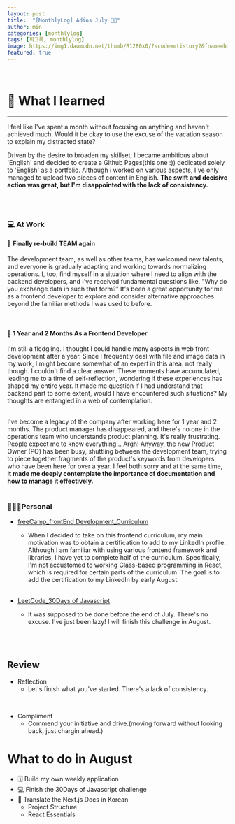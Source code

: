 ```yaml
---
layout: post
title:  "[MonthlyLog] Adios July 👋🏻"
author: min
categories: [monthlylog]
tags: [회고록, monthlylog]
image: https://img1.daumcdn.net/thumb/R1280x0/?scode=mtistory2&fname=https%3A%2F%2Fblog.kakaocdn.net%2Fdn%2FMikno%2FbtspmgFAhfg%2FL8mumD2PpfFIenOK1XPJK0%2Fimg.png
featured: true
---
```

<br>

# 📝 What I learned 
<hr>
I feel like I've spent a month without focusing on anything and haven't achieved much. 
Would it be okay to use the excuse of the vacation season to explain my distracted state? 

Driven by the desire to broaden my skillset, I became ambitious about 'English' and decided to create a Github Pages(this one :)) dedicated solely to 'English' as a portfolio.
Although i worked on various aspects, I've only managed to upload two pieces of content in English. <b> The swift and decisive action was great, but I'm disappointed with the lack of consistency. </b></b>

<br>
<br>

### 💻 At Work
#### 🌱 Finally re-build TEAM again
The development team, as well as other teams, has welcomed new talents, and everyone is gradually adapting and working towards normalizing operations. I, too, find myself in a situation where I need to align with the backend developers, and I've received fundamental questions like, "Why do you exchange data in such that form?" It's been a great opportunity for me as a frontend developer to explore and consider alternative approaches beyond the familiar methods I was used to before.  

<br>

#### 🌙 1 Year and 2 Months As a Frontend Developer
I'm still a fledgling. I thought I could handle many aspects in web front development after a year. Since I frequently deal with file and image data in my work, I might become somewhat of an expert in this area. not really though. I couldn't find a clear answer. These moments have accumulated, leading me to a time of self-reflection, wondering if these experiences has shaped my entire year. It made me question if I had understand that backend part to some extent, would I have encountered such situations? My thoughts are entangled in a web of contemplation.

<br>
I've become a legacy of the company after working here for 1 year and 2 months. The product manager has disappeared, and there's no one in the operations team who understands product planning. It's really frustrating. People expect me to know everything... Argh! Anyway, the new Product Owner (PO) has been busy, shuttling between the development team, trying to piece together fragments of the product's keywords from developers who have been here for over a year. I feel both sorry and at the same time, <b>it made me deeply contemplate the importance of documentation and how to manage it effectively.</b>


<br>
<br>


### 👩🏻‍💼Personal
- [freeCamp_frontEnd Development_Curriculum](https://www.freecodecamp.org/learn/front-end-development-libraries/)
  - When I decided to take on this frontend curriculum, my main motivation was to obtain a certification to add to my LinkedIn profile. Although I am familiar with using various frontend framework and libraries, I have yet to complete half of the curriculum. Specifically, I'm not accustomed to working Class-based programming in React, which is required for certain parts of the curriculum. The goal is to add the certification to my LinkedIn by early August.

  <br>
  
- [LeetCode_30Days of Javascript](https://leetcode.com/studyplan/30-days-of-javascript/)
  -  It was supposed to be done before the end of July. There's no excuse. I've just been lazy! I will finish this challenge in August.  

<br>
<br>


## Review
- Reflection
  - Let's finish what you've started. There's a lack of consistency.   

<br>

- Compliment 
  - Commend your initiative and drive.(moving forward without looking back, just chargin ahead.) 


# What to do in August

- 🗓️ Build my own weekly application
- 💻 Finish the 30Days of Javascript challenge
- 📝 Translate the Next.js Docs in Korean
  - Project Structure
  - React Essentials 
  

<br>
<br>
<br>
<br>
<br>
